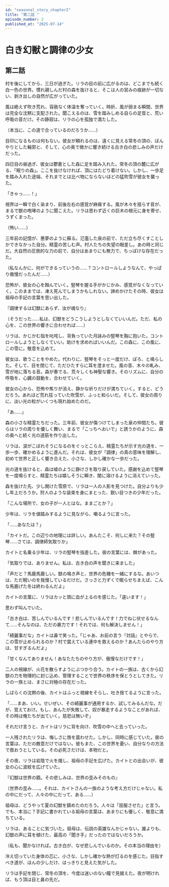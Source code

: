 ```yaml
---
id: "seasonal_story_chapter2"
title: "第二話 "
episode_number: 2
published_at: "2025-07-14"
---
```

# 白き幻獣と調律の少女

## 第二話

村を後にしてから、三日が過ぎた。リラの目の前に広がるのは、どこまでも続く白一色の世界。慣れ親しんだ村の森を抜けると、そこは人の営みの痕跡が一切ない、剥き出しの自然が広がっていた。

風は絶えず吹き荒れ、容赦なく体温を奪っていく。時折、風が弱まる瞬間、世界は完全な沈黙に支配された。聞こえるのは、雪を踏みしめる自らの足音と、荒い呼吸の音だけ。その静寂は、リラの心を孤独で満たした。

（本当に、この道で合っているのだろうか……）

目印になるものは何もない。彼女が頼れるのは、遠くに見える常冬の頂の、ぼんやりとした輪郭と、そして、心の奥で微かに響き続ける古き白の悲しみの声だけだった。

四日目の昼過ぎ、彼女は鬱蒼とした森に足を踏み入れた。常冬の頂の麓に広がる、「眠りの森」。ここを抜けなければ、頂にはたどり着けない。しかし、一歩足を踏み入れた途端、それまでとは比べ物にならないほどの猛吹雪が彼女を襲った。

「きゃっ……！」

視界は一瞬で白く染まり、前後左右の感覚が麻痺する。風が木々を揺らす音が、まるで獣の咆哮のように聞こえた。リラは思わず近くの巨木の根元に身を寄せ、うずくまった。

（怖い……）

三年前の記憶が、悪夢のように蘇る。氾濫した泉の前で、ただ立ち尽くすことしかできなかった自分。精霊の苦しむ声。村人たちの失望の眼差し。あの時と同じだ。大自然の圧倒的な力の前で、自分はあまりにも無力で、ちっぽけな存在だった。

（私なんかに、何ができるっていうの……？コントロールしようなんて、やっぱり傲慢だったんだ……）

恐怖が、彼女の心を蝕んでいく。竪琴を握る手がかじかみ、感覚がなくなっていく。このままでは、凍え死んでしまうかもしれない。諦めかけたその時、彼女は祖母の手記の言葉を思い出した。

『調律するは幻獣にあらず、汝が魂なり』

（そうだった……私は、幻獣をどうこうしようとしなくていいんだ。ただ、私の心を、この世界の響きに合わせれば……）

リラは、かじかむ指を叱咤し、背負っていた月詠みの竪琴を胸に抱いた。コントロールしようとしなくていい。助けを求めればいいんだ。この森に、この風に、この雪に。敬意を込めて。

彼女は、歌うことをやめた。代わりに、竪琴をそっと一度だけ、ぽろ、と鳴らした。そして、目を閉じて、ただひたすらに耳を澄ませた。風の音、木々の軋み、雪が地に落ちる音。森が奏でる、荒々しくも神聖な響き。そのリズムに、自分の呼吸を、心臓の鼓動を、合わせていく。

彼女の心から、恐怖や焦りが消え、静かな祈りだけが満ちていく。すると、どうだろう。あれほど荒れ狂っていた吹雪が、ふっと和らいだ。そして、彼女の周りに、淡い光の粒がいくつも現れ始めたのだ。

「あ……」

森の小さな精霊たちだった。三年前、彼女が傷つけてしまった泉の仲間たち。彼らはリラの周りを優しく舞い、まるで「こっちへおいで」と誘うかのように、森の奥へと続く光の道筋を作り出した。

リラは、涙がこぼれそうになるのをぐっとこらえ、精霊たちが示す光の道を、一歩一歩、確かめるように進んだ。それは、彼女が「調律」の真の意味を理解し、初めて世界と正しく響き合えた、小さな、しかし確かな一歩だった。

光の道を抜けると、森は嘘のように静けさを取り戻していた。感謝を込めて竪琴を一度鳴らすと、精霊たちは嬉しそうに瞬き、闇に溶けるように消えていった。

森を抜けた先、少し開けた雪原で、リラは一人の人影を見つけた。自分よりも少し年上だろうか。狩人のような装束を身にまとった、鋭い目つきの少年だった。

「こんな場所で、女の子が一人とはな。ままごとか？」

少年は、リラを値踏みするように見ながら、嘲るように言った。

「……あなたは？」

「カイトだ。この辺りの地理には詳しい。あんたこそ、何しに来た？その竪琴……さては、調律師気取りか」

カイトと名乗る少年は、リラの竪琴を指差した。彼の言葉には、棘があった。

「気取りでは、ありません。私は、古き白の声を聞きに来ました」

「声だと？馬鹿馬鹿しい。獣の鳴き声と、世界の危機を一緒にするな。あいつは、ただ眠いのを我慢しているだけだ。さっさと力ずくで眠らせちまえば、こんな馬鹿げた冬は終わるんだよ」

カイトの言葉に、リラはカッと頭に血が上るのを感じた。「違います！」

思わず叫んでいた。

「古き白は、苦しんでいるんです！悲しんでいるんです！力でねじ伏せるなんて……そんなのは、ただの暴力です！それでは、何も解決しません！」

「綺麗事だな」カイトは鼻で笑った。「じゃあ、お前の言う『対話』とやらで、この雪が止められるのか？村で震えている連中を救えるのか？あんたらのやり方は、甘すぎるんだよ」

「甘くなんてありません！あなたたちのやり方が、傲慢なだけです！」

二人の視線が、火花を散らすようにぶつかり合う。カイトの一族は、古くから幻獣の力を物理的に封じ込め、管理することで世界の秩序を保とうとしてきた。リラの一族とは、まさに対極の存在だった。

しばらくの沈黙の後、カイトはふっと視線をそらし、吐き捨てるように言った。

「……まあ、いい。せいぜい、その綺麗事が通用するか、試してみるんだな。だが、覚えておけ。もし、あんたが失敗して、奴が暴走するようなことがあれば、その時は俺たちが出ていく。慈悲は無いぞ」

それだけ言うと、カイトはリラに背を向け、吹雪の中へと去っていった。

一人残されたリラは、悔しさに唇を震わせた。しかし、同時に感じていた。彼の言葉は、ただの敵意だけではない。彼もまた、この世界を憂い、自分なりの方法で救おうとしている。その必死さだけは、本物だと。

その夜、リラは岩陰で火を熾し、祖母の手記を広げた。カイトとの出会いが、彼女の心に波紋を広げていた。

『幻獣は世界の鏡。その悲しみは、世界の歪みそのもの』

（世界の歪み……。それは、カイトさんの一族のような考え方だけじゃない。私の中にだって、人々の中にだって、ある……）

祖母は、どうやって夏の幻獣を鎮めたのだろう。人々は「屈服させた」と言う。でも、本当に？手記に書かれている祖母の言葉は、あまりにも優しく、敬意に満ちている。

リラは、あることに気づいた。祖母は、伝説の英雄なんかじゃない。誰よりも、幻獣の声に耳を傾けた、最高の「聞き手」だったのではないだろうか。

（私も、聞かなければ。古き白が、なぜ悲しんでいるのか。その本当の理由を）

冷え切っていた身体の芯に、小さな、しかし確かな熱が灯るのを感じた。目指すべき道が、ほんの少しだけ、はっきりと見えた気がした。

リラは手記を閉じ、常冬の頂を、今度は迷いのない瞳で見据えた。夜が明ければ、もう頂は目と鼻の先だ。
